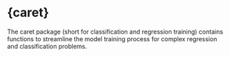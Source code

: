 \{caret\}
=========

The caret package (short for classification and regression training) contains functions to streamline the model training process for complex regression and classification problems.
